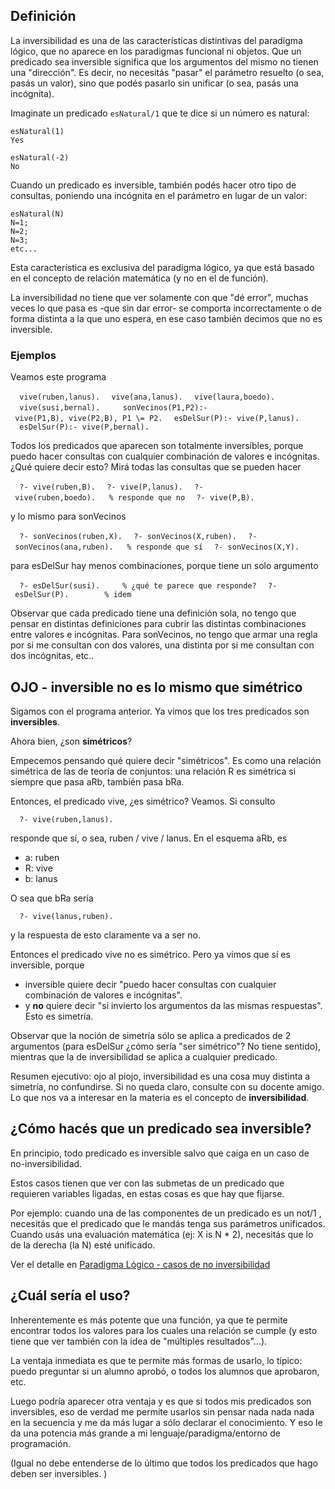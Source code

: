 Definición
----------

La inversibilidad es una de las características distintivas del paradigma lógico, que no aparece en los paradigmas funcional ni objetos. Que un predicado sea inversible significa que los argumentos del mismo no tienen una "dirección". Es decir, no necesitás "pasar" el parámetro resuelto (o sea, pasás un valor), sino que podés pasarlo sin unificar (o sea, pasás una incógnita).

Imaginate un predicado `esNatural/1` que te dice si un número es natural:

    esNatural(1)
    Yes

    esNatural(-2)
    No

Cuando un predicado es inversible, también podés hacer otro tipo de consultas, poniendo una incógnita en el parámetro en lugar de un valor:

    esNatural(N)
    N=1;
    N=2;
    N=3;
    etc...

Esta característica es exclusiva del paradigma lógico, ya que está basado en el concepto de relación matemática (y no en el de función).

La inversibilidad no tiene que ver solamente con que "dé error", muchas veces lo que pasa es -que sin dar error- se comporta incorrectamente o de forma distinta a la que uno espera, en ese caso también decimos que no es inversible.

### Ejemplos

Veamos este programa

`  vive(ruben,lanus).`
`  vive(ana,lanus).`
`  vive(laura,boedo).`
`  vive(susi,bernal).`
`  `
`  sonVecinos(P1,P2):- vive(P1,B), vive(P2,B), P1 \= P2.`
`  esDelSur(P):- vive(P,lanus).`
`  esDelSur(P):- vive(P,bernal).`

Todos los predicados que aparecen son totalmente inversibles, porque puedo hacer consultas con cualquier combinación de valores e incógnitas. ¿Qué quiere decir esto? Mirá todas las consultas que se pueden hacer

`  ?- vive(ruben,B).`
`  ?- vive(P,lanus).`
`  ?- vive(ruben,boedo).   % responde que no`
`  ?- vive(P,B).`

y lo mismo para sonVecinos

`  ?- sonVecinos(ruben,X).`
`  ?- sonVecinos(X,ruben).`
`  ?- sonVecinos(ana,ruben).   % responde que sí`
`  ?- sonVecinos(X,Y).`

para esDelSur hay menos combinaciones, porque tiene un solo argumento

`  ?- esDelSur(susi).     % ¿qué te parece que responde?`
`  ?- esDelSur(P).        % idem`

Observar que cada predicado tiene una definición sola, no tengo que pensar en distintas definiciones para cubrir las distintas combinaciones entre valores e incógnitas. Para sonVecinos, no tengo que armar una regla por si me consultan con dos valores, una distinta por si me consultan con dos incógnitas, etc..

OJO - inversible no es lo mismo que simétrico
---------------------------------------------

Sigamos con el programa anterior. Ya vimos que los tres predicados son **inversibles**.

Ahora bien, ¿son **simétricos**?

Empecemos pensando qué quiere decir "simétricos". Es como una relación simétrica de las de teoría de conjuntos: una relación R es simétrica si siempre que pasa aRb, también pasa bRa.

Entonces, el predicado vive, ¿es simétrico? Veamos. Si consulto

`  ?- vive(ruben,lanus).   `

responde que sí, o sea, ruben / vive / lanus. En el esquema aRb, es

-   a: ruben
-   R: vive
-   b: lanus

O sea que bRa sería

`  ?- vive(lanus,ruben).   `

y la respuesta de esto claramente va a ser no.

Entonces el predicado vive no es simétrico. Pero ya vimos que sí es inversible, porque

-   inversible quiere decir "puedo hacer consultas con cualquier combinación de valores e incógnitas".
-   y **no** quiere decir "si invierto los argumentos da las mismas respuestas". Esto es simetría.

Observar que la noción de simetría sólo se aplica a predicados de 2 argumentos (para esDelSur ¿cómo sería "ser simétrico"? No tiene sentido), mientras que la de inversibilidad se aplica a cualquier predicado.

Resumen ejecutivo: ojo al piojo, inversibilidad es una cosa muy distinta a simetría, no confundirse. Si no queda claro, consulte con su docente amigo. Lo que nos va a interesar en la materia es el concepto de **inversibilidad**.

¿Cómo hacés que un predicado sea inversible?
--------------------------------------------

En principio, todo predicado es inversible salvo que caiga en un caso de no-inversibilidad.

Estos casos tienen que ver con las submetas de un predicado que requieren variables ligadas, en estas cosas es que hay que fijarse.

Por ejemplo: cuando una de las componentes de un predicado es un not/1 , necesitás que el predicado que le mandás tenga sus parámetros unificados. Cuando usás una evaluación matemática (ej: X is N \* 2), necesitás que lo de la derecha (la N) esté unificado.

Ver el detalle en [Paradigma Lógico - casos de no inversibilidad](paradigma-logico---casos-de-no-inversibilidad.md)

¿Cuál sería el uso?
-------------------

Inherentemente es más potente que una función, ya que te permite encontrar todos los valores para los cuales una relación se cumple (y esto tiene que ver también con la idea de "múltiples resultados"...).

La ventaja inmediata es que te permite más formas de usarlo, lo típico: puedo preguntar si un alumno aprobó, o todos los alumnos que aprobaron, etc.

Luego podría aparecer otra ventaja y es que si todos mis predicados son inversibles, eso de verdad me permite usarlos sin pensar nada nada nada en la secuencia y me da más lugar a sólo declarar el conocimiento. Y eso le da una potencia más grande a mi lenguaje/paradigma/entorno de programación.

(Igual no debe entenderse de lo último que todos los predicados que hago deben ser inversibles. )
